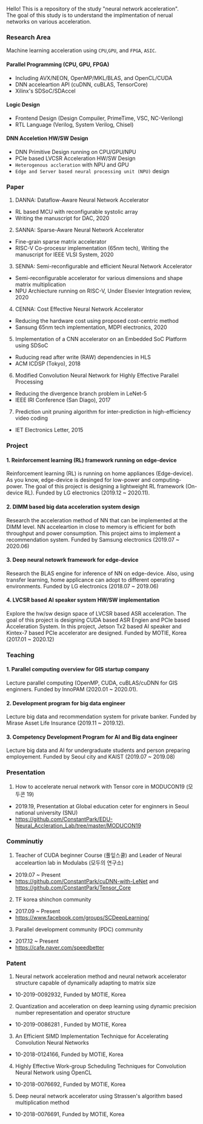 Hello! This is a repository of the study "neural network acceleration".  
The goal of this study is to understand the implmentation of nerual networks on various acceleration.

### Research Area
Machine learning acceleration using `CPU`,`GPU`, and `FPGA`, `ASIC`.

#### Parallel Programming (CPU, GPU, FPGA)
- Including AVX/NEON, OpenMP/MKL/BLAS, and OpenCL/CUDA
- DNN acceleartion API (cuDNN, cuBLAS, TensorCore)
- Xilinx's SDSoC/SDAccel 

#### Logic Design
- Frontend Design (Design Compuiler, PrimeTime, VSC, NC-Verilong)
- RTL Language (Verilog, System Verilog, Chisel)

#### DNN Acceletion HW/SW Design
- DNN Primitive Design running on CPU/GPU/NPU
- PCIe based LVCSR Acceleration HW/SW Design
- `Heterogenous accleration` with NPU and GPU
- `Edge and Server based neural processing unit (NPU)` design 

### Paper
1. DANNA: Dataflow-Aware Neural Network Accelerator 
- RL based MCU with reconfigurable systolic array
- Writing the manuscript for DAC, 2020

2. SANNA: Sparse-Aware Neural Network Accelerator 
- Fine-grain sparse matrix accelerator   
- RISC-V Co-processr implementation (65nm tech), Writing the manuscript for IEEE VLSI System, 2020

3. SENNA: Semi-reconfigurable and efficient Neural Network Accelerator 
- Semi-reconfigurable accelerator for various dimensions and shape matrix multiplication  
- NPU Archiecture running on RISC-V, Under Elsevier Integration review, 2020

4. CENNA: Cost Effective Neural Network Accelerator
- Reducing the hardware cost using proposed cost-centric method
- Sansung 65nm tech implementation, MDPI electronics, 2020

5. Implementation of a CNN accelerator on an Embedded SoC Platform using SDSoC
- Ruducing read after write (RAW) dependencies in HLS
- ACM ICDSP (Tokyo), 2018

6. Modified Convolution Neural Network for Highly Effective Parallel Processing
- Reducing the divergence branch problem in LeNet-5
- IEEE IRI Conference (San Diago), 2017

7. Prediction unit pruning algorithm for inter-prediction in high-efficiency video coding
- IET Electronics Letter, 2015

### Project
#### 1. Reinforcement learning (RL) framework running on edge-device 
<p class="message">
   Reinforcement learning (RL) is running on home appliances (Edge-device). As you know, edge-device is desinged for low-power and  computing-power. The goal of this project is designing a lightweight RL framework (On-device RL). Funded by LG electronics (2019.12 ~ 2020.11).
</p>

#### 2. DIMM based big data acceleration system design 
<p class="message">
   Research the acceleration method of NN that can be implemented at the DIMM level. 
  NN acceleartion in close to memory is efficient for both throughput and power consumption.
  This project aims to implement a recommendation system. Funded by Samsung electronics (2019.07 ~ 2020.06)
</p>

#### 3. Deep neural netowrk framework for edge-device
<p class="message">
   Research the BLAS engine for inference of NN on edge-device. 
  Also, using transfer learning, home applicance can adopt to different operating environments.
  Funded by LG electronics (2018.07 ~ 2019.06)
</p>

#### 4. LVCSR based AI speaker system HW/SW implementation
<p class="message">
   Explore the hw/sw design space of LVCSR based ASR acceleration.
  The goal of this project is designing CUDA based ASR Engien and PCIe based Acceleration System.
  In this project, Jetson Tx2 based AI speaker and Kintex-7 based PCIe accelerator are designed.
  Funded by MOTIE, Korea (2017.01 ~ 2020.12)
</p>


### Teaching
#### 1. Parallel computing overview for GIS startup company 
<p class="message">
   Lecture parallel computing (OpenMP, CUDA, cuBLAS/cuDNN for GIS enginners. Funded by InnoPAM (2020.01 ~ 2020.01).
</p>

#### 2. Development program for big data engineer
<p class="message">
   Lecture big data and recommendation system for private banker. Funded by Mirase Asset Life Insurance (2019.11 ~ 2019.12).
</p>

#### 3. Competency Development Program for AI and Big data engineer
<p class="message">
   Lecture big data and AI for undergraduate students and person preparing employement.
  Funded by Seoul city and KAIST (2019.07 ~ 2019.08)
</p>

### Presentation
1. How to accelerate nerual network with Tensor core in MODUCON19 (모두콘 19)
- 2019.19, Presentation at Global education ceter for enginners in Seoul national university (SNU)
- https://github.com/ConstantPark/EDU-Neural_Accleration_Lab/tree/master/MODUCON19


### Comminutiy
1. Teacher of CUDA beginner Course (풀잎스쿨) and Leader of Neural acceleartion lab in Modulabs (모두의 연구소)  
- 2019.07 ~ Present
- https://github.com/ConstantPark/cuDNN-with-LeNet and https://github.com/ConstantPark/Tensor_Core

2. TF korea shinchon community
- 2017.09 ~ Present
- https://www.facebook.com/groups/SCDeepLearning/

3. Parallel development community (PDC) community
- 2017.12 ~ Present
- https://cafe.naver.com/speedbetter

### Patent
1. Neural network acceleration method and neural network accelerator structure capable of dynamically adapting to matrix size
- 10-2019-0092932, Funded by MOTIE, Korea 

2. Quantization and acceleration on deep learning using dynamic precision number representation and operator structure
- 10-2019-0086281 , Funded by MOTIE, Korea 

3. An Efficient SIMD Implementation Technique for Accelerating Convolution Neural Networks
- 10-2018-0124166, Funded by MOTIE, Korea 

4. Highly Effective Work-group Scheduling Techniques for Convolution Neural Network using OpenCL
- 10-2018-0076692, Funded by MOTIE, Korea 

5. Deep neural network accelerator using Strassen's algorithm based multiplication method
- 10-2018-0076691, Funded by MOTIE, Korea 
